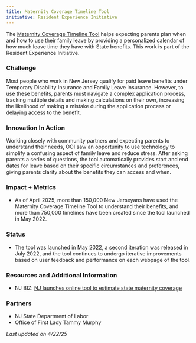 ```yaml
---
title: Maternity Coverage Timeline Tool
initiative: Resident Experience Initiative
---
```


The [Maternity Coverage Timeline Tool](http://myleavebenefits.nj.gov/timeline) helps expecting parents plan when and how to use their family leave by providing a personalized calendar of how much leave time they have with State benefits. This work is part of the Resident Experience Initiative.

### Challenge

Most people who work in New Jersey qualify for paid leave benefits under Temporary Disability Insurance and Family Leave Insurance. However, to use these benefits, parents must navigate a complex application process, tracking multiple details and making calculations on their own, increasing the likelihood of making a mistake during the application process or delaying access to the benefit.

### Innovation In Action

Working closely with community partners and expecting parents to understand their needs, OOI saw an opportunity to use technology to simplify a confusing aspect of family leave and reduce stress. After asking parents a series of questions, the tool automatically provides start and end dates for leave based on their specific circumstances and preferences, giving parents clarity about the benefits they can access and when.

### Impact \+ Metrics

* As of April 2025, more than 150,000 New Jerseyans have used the Maternity Coverage Timeline Tool to understand their benefits, and more than 750,000 timelines have been created since the tool launched in May 2022\.

### Status

* The tool was launched in May 2022, a second iteration was released in July 2022, and the tool continues to undergo iterative improvements based on user feedback and performance on each webpage of the tool.

### Resources and Additional Information

* NJ BIZ: [NJ launches online tool to estimate state maternity coverage](https://njbiz.com/nj-launches-online-tool-to-estimate-state-maternity-coverage/)

### Partners

* NJ State Department of Labor  
* Office of First Lady Tammy Murphy 

*Last updated on 4/22/25*
